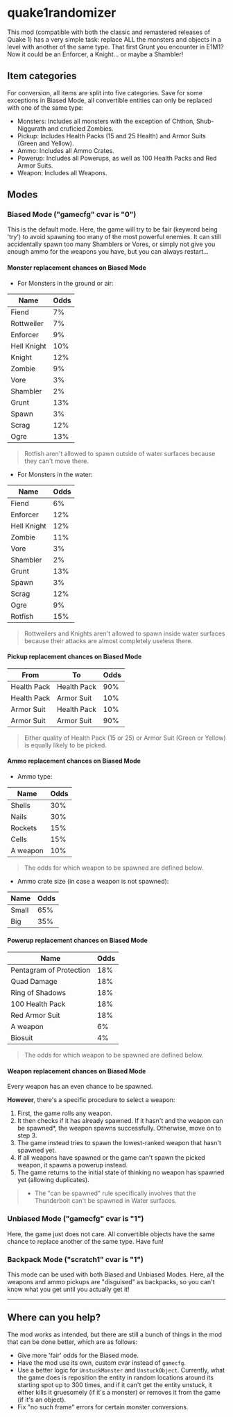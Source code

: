 # quake1randomizer

This mod (compatible with both the classic and remastered releases of Quake 1) has a very simple task: replace ALL the monsters and objects in a level with another of the same type. That first Grunt you encounter in E1M1? Now it could be an Enforcer, a Knight... or maybe a Shambler!

## Item categories

For conversion, all items are split into five categories. Save for some exceptions in Biased Mode, all convertible entities can only be replaced with one of the same type:

- Monsters: Includes all monsters with the exception of Chthon, Shub-Niggurath and cruficied Zombies.
- Pickup: Includes Health Packs (15 and 25 Health) and Armor Suits (Green and Yellow).
- Ammo: Includes all Ammo Crates.
- Powerup: Includes all Powerups, as well as 100 Health Packs and Red Armor Suits.
- Weapon: Includes all Weapons.

## Modes

### Biased Mode ("gamecfg" cvar is "0")

This is the default mode. Here, the game will try to be fair (keyword being 'try') to avoid spawning too many of the most powerful enemies. It can still accidentally spawn too many Shamblers or Vores, or simply not give you enough ammo for the weapons you have, but you can always restart...

#### Monster replacement chances on Biased Mode

- For Monsters in the ground or air:

|Name|Odds|
|----|----|
|Fiend|7%|
|Rottweiler|7%|
|Enforcer|9%|
|Hell Knight|10%|
|Knight|12%|
|Zombie|9%|
|Vore|3%|
|Shambler|2%|
|Grunt|13%|
|Spawn|3%|
|Scrag|12%|
|Ogre|13%|

> Rotfish aren't allowed to spawn outside of water surfaces because they can't move there.

- For Monsters in the water:

|Name|Odds|
|----|----|
|Fiend|6%|
|Enforcer|12%|
|Hell Knight|12%|
|Zombie|11%|
|Vore|3%|
|Shambler|2%|
|Grunt|13%|
|Spawn|3%|
|Scrag|12%|
|Ogre|9%|
|Rotfish|15%|

> Rottweilers and Knights aren't allowed to spawn inside water surfaces because their attacks are almost completely useless there.

#### Pickup replacement chances on Biased Mode

|From|To|Odds|
|----|---------|----|
|Health Pack|Health Pack|90%|
|Health Pack|Armor Suit|10%|
|Armor Suit|Health Pack|10%|
|Armor Suit|Armor Suit|90%|

> Either quality of Health Pack (15 or 25) or Armor Suit (Green or Yellow) is equally likely to be picked.

#### Ammo replacement chances on Biased Mode

- Ammo type:

|Name|Odds|
|----|----|
|Shells|30%|
|Nails|30%|
|Rockets|15%|
|Cells|15%|
|A weapon|10%|

> The odds for which weapon to be spawned are defined below.

- Ammo crate size (in case a weapon is not spawned):

|Name|Odds|
|----|----|
|Small|65%|
|Big|35%|

#### Powerup replacement chances on Biased Mode

|Name|Odds|
|----|----|
|Pentagram of Protection|18%|
|Quad Damage|18%|
|Ring of Shadows|18%|
|100 Health Pack|18%|
|Red Armor Suit|18%|
|A weapon|6%|
|Biosuit|4%|

> The odds for which weapon to be spawned are defined below.

#### Weapon replacement chances on Biased Mode

Every weapon has an even chance to be spawned.

**However**, there's a specific procedure to select a weapon:
1. First, the game rolls any weapon.
2. It then checks if it has already spawned. If it hasn't and the weapon can be spawned*, the weapon spawns successfully. Otherwise, move on to step 3.
3. The game instead tries to spawn the lowest-ranked weapon that hasn't spawned yet.
4. If all weapons have spawned or the game can't spawn the picked weapon, it spawns a powerup instead.
5. The game returns to the initial state of thinking no weapon has spawned yet (allowing duplicates).

> * The "can be spawned" rule specifically involves that the Thunderbolt can't be spawned in Water surfaces.

### Unbiased Mode ("gamecfg" cvar is "1")

Here, the game just does not care. All convertible objects have the same chance to replace another of the same type. Have fun!

### Backpack Mode ("scratch1" cvar is "1")

This mode can be used with both Biased and Unbiased Modes. Here, all the weapons and ammo pickups are "disguised" as backpacks, so you can't know what you get until you actually get it!

---

## Where can you help?

The mod works as intended, but there are still a bunch of things in the mod that can be done better, which are as follows:
- Give more 'fair' odds for the Biased mode.
- Have the mod use its own, custom cvar instead of `gamecfg`.
- Use a better logic for `UnstuckMonster` and `UnstuckObject`. Currently, what the game does is reposition the entity in random locations around its starting spot up to 300 times, and if it can't get the entity unstuck, it either kills it gruesomely (if it's a monster) or removes it from the game (if it's an object).
- Fix "no such frame" errors for certain monster conversions.
